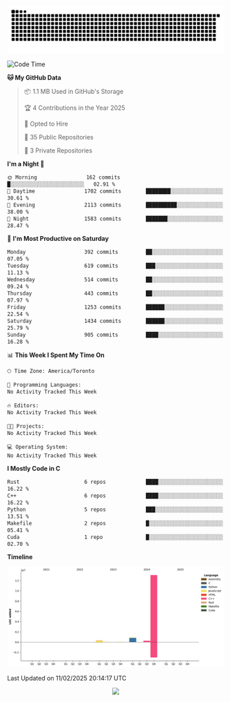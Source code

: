 <picture>
  <source media="(prefers-color-scheme: dark)" srcset="https://raw.githubusercontent.com/kkli08/kkli08/output/github-contribution-grid-snake-dark.svg">
  <source media="(prefers-color-scheme: light)" srcset="https://raw.githubusercontent.com/kkli08/kkli08/output/github-contribution-grid-snake.svg">
  <img alt="github contribution grid snake animation" src="https://raw.githubusercontent.com/kkli08/kkli08/output/github-contribution-grid-snake.svg">
</picture>


<!--START_SECTION:waka-->
![Code Time](http://img.shields.io/badge/Code%20Time-123%20hrs%2034%20mins-blue)

**🐱 My GitHub Data** 

> 📦 1.1 MB Used in GitHub's Storage 
 > 
> 🏆 4 Contributions in the Year 2025
 > 
> 💼 Opted to Hire
 > 
> 📜 35 Public Repositories 
 > 
> 🔑 3 Private Repositories 
 > 
**I'm a Night 🦉** 

```text
🌞 Morning                162 commits         █░░░░░░░░░░░░░░░░░░░░░░░░   02.91 % 
🌆 Daytime                1702 commits        ████████░░░░░░░░░░░░░░░░░   30.61 % 
🌃 Evening                2113 commits        ██████████░░░░░░░░░░░░░░░   38.00 % 
🌙 Night                  1583 commits        ███████░░░░░░░░░░░░░░░░░░   28.47 % 
```
📅 **I'm Most Productive on Saturday** 

```text
Monday                   392 commits         ██░░░░░░░░░░░░░░░░░░░░░░░   07.05 % 
Tuesday                  619 commits         ███░░░░░░░░░░░░░░░░░░░░░░   11.13 % 
Wednesday                514 commits         ██░░░░░░░░░░░░░░░░░░░░░░░   09.24 % 
Thursday                 443 commits         ██░░░░░░░░░░░░░░░░░░░░░░░   07.97 % 
Friday                   1253 commits        ██████░░░░░░░░░░░░░░░░░░░   22.54 % 
Saturday                 1434 commits        ██████░░░░░░░░░░░░░░░░░░░   25.79 % 
Sunday                   905 commits         ████░░░░░░░░░░░░░░░░░░░░░   16.28 % 
```


📊 **This Week I Spent My Time On** 

```text
🕑︎ Time Zone: America/Toronto

💬 Programming Languages: 
No Activity Tracked This Week

🔥 Editors: 
No Activity Tracked This Week

🐱‍💻 Projects: 
No Activity Tracked This Week

💻 Operating System: 
No Activity Tracked This Week
```

**I Mostly Code in C** 

```text
Rust                     6 repos             ████░░░░░░░░░░░░░░░░░░░░░   16.22 % 
C++                      6 repos             ████░░░░░░░░░░░░░░░░░░░░░   16.22 % 
Python                   5 repos             ███░░░░░░░░░░░░░░░░░░░░░░   13.51 % 
Makefile                 2 repos             █░░░░░░░░░░░░░░░░░░░░░░░░   05.41 % 
Cuda                     1 repo              █░░░░░░░░░░░░░░░░░░░░░░░░   02.70 % 
```



**Timeline**

![Lines of Code chart](https://raw.githubusercontent.com/kkli08/kkli08/main/assets/bar_graph.png)


 Last Updated on 11/02/2025 20:14:17 UTC
<!--END_SECTION:waka-->


<div align="center">
    <img  src="https://github-readme-streak-stats.herokuapp.com/?user=kkli08&theme=cobalt" />
</div>

<br/>
<br/>
<br/>
